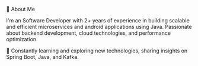 🚀 About Me

I'm an Software Developer with 2+ years of experience in building scalable and efficient microservices and android applications using Java. Passionate about backend development, cloud technologies, and performance optimization.

🌱 Constantly learning and exploring new technologies, sharing insights on Spring Boot, Java, and Kafka.

<!---
kakashi8901/kakashi8901 is a ✨ special ✨ repository because its `README.md` (this file) appears on your GitHub profile.
You can click the Preview link to take a look at your changes.
--->
